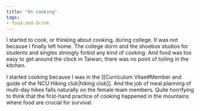 ```yaml
---
title: "On cooking"
tags:
- food-and-drink
---
```


I started to cook, or thinking about cooking, during college. It was not because I finally left home. The college dorm and the shoebox studios for students and singles strongly forbid any kind of cooking. And food was too easy to get around the clock in Taiwan, there was no point of toiling in the kitchen.

I started cooking because I was in the [[Curriculum Vitae#Member and guide of the NCU Hiking club|hiking club]]. And the job of meal planning of multi-day hikes falls naturally on the female team members. Quite horrifying to think that the first-hand practice of cooking happened in the mountains where food are crucial for survival.